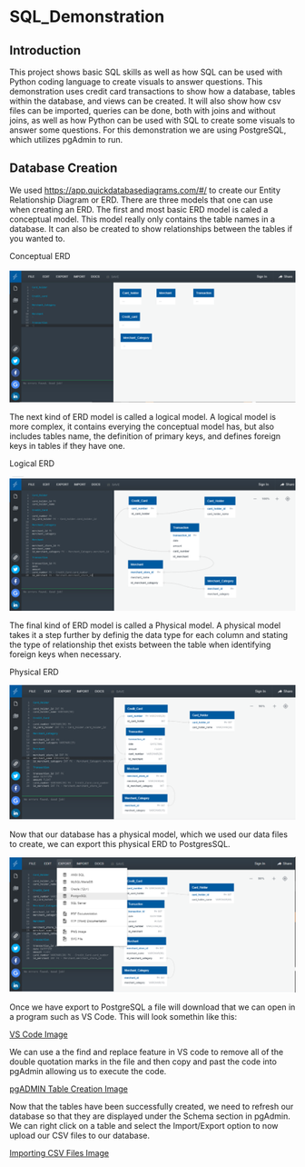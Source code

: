 # SQL_Demonstration

## Introduction

This project shows basic SQL skills as well as how SQL can be used with Python coding language to create visuals to answer questions. This demonstration uses credit card transactions to show how a database, tables within the database, and views can be created. It will also show how csv files can be imported, queries can be done, both with joins and without joins,  as well as how Python can be used with SQL to create some visuals to answer some questions. For this demonstration we are using PostgreSQL, which utilizes pgAdmin to run. 


## Database Creation

We used https://app.quickdatabasediagrams.com/#/ to create our Entity Relationship Diagram or ERD. There are three models that one can use when creating an ERD. The first and most basic ERD model is caled a conceptual model. This model really only contains the table names in a database. It can also be created to show relationships between the tables if you wanted to.

Conceptual ERD

![Conceptual ERD Image](https://github.com/MatrimCauthon88/SQL_Demonstration/blob/main/Images/Conceptual_ERD.PNG)



The next kind of ERD model is called a logical model. A logical model is more complex, it contains everying the conceptual model has, but also includes tables name, the definition of primary keys, and defines foreign keys in tables if they have one.

Logical ERD

![Logical ERD Image](https://github.com/MatrimCauthon88/SQL_Demonstration/blob/main/Images/Logical_ERD.PNG)



The final kind of ERD model is called a Physical model. A physical model takes it a step further by definig the data type for each column and stating the type of relationship thet exists between the table when identifying foreign keys when necessary.

Physical ERD

![Physical ERD Image](https://github.com/MatrimCauthon88/SQL_Demonstration/blob/main/Images/Physical_ERD.PNG)



Now that our database has a physical model, which we used our data files to create, we can export this physical ERD to PostgresSQL.

![Exporting to PostgreSQL Image](https://github.com/MatrimCauthon88/SQL_Demonstration/blob/main/Images/Exporting_to_PostgreSQL.PNG)



Once we have export to PostgreSQL a file will download that we can open in a program such as VS Code. This will look somethin like this:

[VS Code Image](https://github.com/MatrimCauthon88/SQL_Demonstration/blob/main/Images/Exported_ERD_SQL_Code.PNG)










We can use a the find and replace feature in VS code to remove all of the double quotation marks in the file and then copy and past the code into pgAdmin allowing us to execute the code.

[pgADMIN Table Creation Image](https://github.com/MatrimCauthon88/SQL_Demonstration/blob/main/Images/Created_Tables_in_pgAdmin.PNG)



Now that the tables have been successfully created, we need to refresh our database so that they are displayed under the Schema section in pgAdmin. We can right click on a table and select the Import/Export option to now upload our CSV files to our database.

[Importing CSV Files Image](https://github.com/MatrimCauthon88/SQL_Demonstration/blob/main/Images/Importing_CSV_Files.PNG)



